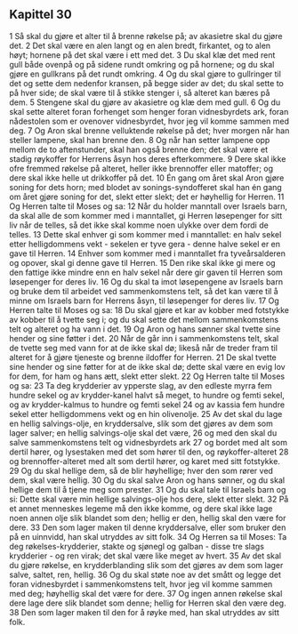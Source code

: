 ## Kapittel 30

1 Så skal du gjøre et alter til å brenne røkelse på; av akasietre skal du gjøre det.
2 Det skal være en alen langt og en alen bredt, firkantet, og to alen høyt; hornene på det skal være i ett med det.
3 Du skal klæ det med rent gull både ovenpå og på sidene rundt omkring og på hornene; og du skal gjøre en gullkrans på det rundt omkring.
4 Og du skal gjøre to gullringer til det og sette dem nedenfor kransen, på begge sider av det; du skal sette to på hver side; de skal være til å stikke stenger i, så alteret kan bæres på dem.
5 Stengene skal du gjøre av akasietre og klæ dem med gull.
6 Og du skal sette alteret foran forhenget som henger foran vidnesbyrdets ark, foran nådestolen som er ovenover vidnesbyrdet, hvor jeg vil komme sammen med deg.
7 Og Aron skal brenne velluktende røkelse på det; hver morgen når han steller lampene, skal han brenne den.
8 Og når han setter lampene opp mellom de to aftenstunder, skal han også brenne den; det skal være et stadig røykoffer for Herrens åsyn hos deres efterkommere.
9 Dere skal ikke ofre fremmed røkelse på alteret, heller ikke brennoffer eller matoffer; og dere skal ikke helle ut drikkoffer på det.
10 Én gang om året skal Aron gjøre soning for dets horn; med blodet av sonings-syndofferet skal han én gang om året gjøre soning for det, slekt etter slekt; det er høyhellig for Herren.
11 Og Herren talte til Moses og sa:
12 Når du holder manntall over Israels barn, da skal alle de som kommer med i manntallet, gi Herren løsepenger for sitt liv når de telles, så det ikke skal komme noen ulykke over dem fordi de telles.
13 Dette skal enhver gi som kommer med i manntallet: en halv sekel etter helligdommens vekt - sekelen er tyve gera - denne halve sekel er en gave til Herren.
14 Enhver som kommer med i manntallet fra tyveårsalderen og opover, skal gi denne gave til Herren.
15 Den rike skal ikke gi mere og den fattige ikke mindre enn en halv sekel når dere gir gaven til Herren som løsepenger for deres liv.
16 Og du skal ta imot løsepengene av Israels barn og bruke dem til arbeidet ved sammenkomstens telt, så det kan være til å minne om Israels barn for Herrens åsyn, til løsepenger for deres liv.
17 Og Herren talte til Moses og sa:
18 Du skal gjøre et kar av kobber med fotstykke av kobber til å tvette seg i; og du skal sette det mellom sammenkomstens telt og alteret og ha vann i det.
19 Og Aron og hans sønner skal tvette sine hender og sine føtter i det.
20 Når de går inn i sammenkomstens telt, skal de tvette seg med vann for at de ikke skal dø; likeså når de treder fram til alteret for å gjøre tjeneste og brenne ildoffer for Herren.
21 De skal tvette sine hender og sine føtter for at de ikke skal dø; dette skal være en evig lov for dem, for ham og hans ætt, slekt etter slekt.
22 Og Herren talte til Moses og sa:
23 Ta deg krydderier av ypperste slag, av den edleste myrra fem hundre sekel og av krydder-kanel halvt så meget, to hundre og femti sekel, og av krydder-kalmus to hundre og femti sekel
24 og av kassia fem hundre sekel etter helligdommens vekt og en hin olivenolje.
25 Av det skal du lage en hellig salvings-olje, en kryddersalve, slik som det gjøres av dem som lager salver; en hellig salvings-olje skal det være,
26 og med den skal du salve sammenkomstens telt og vidnesbyrdets ark
27 og bordet med alt som dertil hører, og lysestaken med det som hører til den, og røykoffer-alteret
28 og brennoffer-alteret med alt som dertil hører, og karet med sitt fotstykke.
29 Og du skal hellige dem, så de blir høyhellige; hver den som rører ved dem, skal være hellig.
30 Og du skal salve Aron og hans sønner, og du skal hellige dem til å tjene meg som prester.
31 Og du skal tale til Israels barn og si: Dette skal være min hellige salvings-olje hos dere, slekt etter slekt.
32 På et annet menneskes legeme må den ikke komme, og dere skal ikke lage noen annen olje slik blandet som den; hellig er den, hellig skal den være for dere.
33 Den som lager maken til denne kryddersalve, eller som bruker den på en uinnvidd, han skal utryddes av sitt folk.
34 Og Herren sa til Moses: Ta deg røkelses-krydderier, stakte og sjønegl og galban - disse tre slags krydderier - og ren virak; det skal være like meget av hvert.
35 Av det skal du gjøre røkelse, en krydderblanding slik som det gjøres av dem som lager salve, saltet, ren, hellig.
36 Og du skal støte noe av det smått og legge det foran vidnesbyrdet i sammenkomstens telt, hvor jeg vil komme sammen med deg; høyhellig skal det være for dere.
37 Og ingen annen røkelse skal dere lage dere slik blandet som denne; hellig for Herren skal den være deg.
38 Den som lager maken til den for å røyke med, han skal utryddes av sitt folk.
